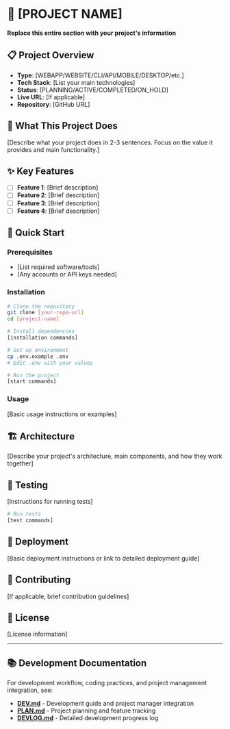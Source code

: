 # 🚀 [PROJECT NAME]

**Replace this entire section with your project's information**

## 📋 Project Overview

- **Type**: [WEBAPP/WEBSITE/CLI/API/MOBILE/DESKTOP/etc.]
- **Tech Stack**: [List your main technologies]
- **Status**: [PLANNING/ACTIVE/COMPLETED/ON_HOLD]
- **Live URL**: [If applicable]
- **Repository**: [GitHub URL]

## 🎯 What This Project Does

[Describe what your project does in 2-3 sentences. Focus on the value it provides and main functionality.]

## ✨ Key Features

- [ ] **Feature 1**: [Brief description]
- [ ] **Feature 2**: [Brief description]
- [ ] **Feature 3**: [Brief description]
- [ ] **Feature 4**: [Brief description]

## 🚀 Quick Start

### Prerequisites
- [List required software/tools]
- [Any accounts or API keys needed]

### Installation
```bash
# Clone the repository
git clone [your-repo-url]
cd [project-name]

# Install dependencies
[installation commands]

# Set up environment
cp .env.example .env
# Edit .env with your values

# Run the project
[start commands]
```

### Usage
[Basic usage instructions or examples]

## 🏗️ Architecture

[Describe your project's architecture, main components, and how they work together]

## 🧪 Testing

[Instructions for running tests]

```bash
# Run tests
[test commands]
```

## 🚀 Deployment

[Basic deployment instructions or link to detailed deployment guide]

## 🤝 Contributing

[If applicable, brief contribution guidelines]

## 📄 License

[License information]

---

## 📚 Development Documentation

For development workflow, coding practices, and project management integration, see:
- **[DEV.md](./DEV.md)** - Development guide and project manager integration
- **[PLAN.md](./PLAN.md)** - Project planning and feature tracking
- **[DEVLOG.md](./DEVLOG.md)** - Detailed development progress log
